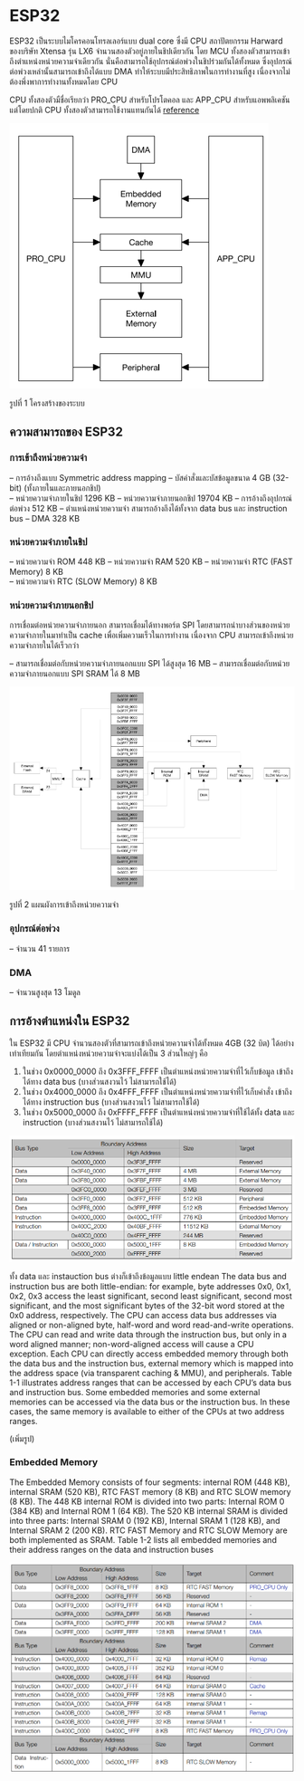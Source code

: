 # ESP32

ESP32 เป็นระบบไมโครคอนโทรลเลอร์แบบ dual core ซึ่งมี CPU สถาปัตยกรรม Harward ของบริษัท Xtensa รุ่น LX6 จำนวนสองตัวอยู่ภายในชิปเดียวกัน
โดย MCU ทั้งสองตัวสามารถเข้าถึงตำแหน่งหน่วยความจำเดียวกัน นั่นคือสามารถใช้อุปกรณ์ต่อพ่วงในชิปร่วมกันได้ทั้งหมด ซึ่งอุปกรณ์ต่อพ่วงเหล่านั้นสามารถเข้าถึงได้แบบ DMA ทำให้ระบบมีประสิทธิภาพในการทำงานที่สูง เนื่องจากไม่ต้องพึ่งพาการทำงานทั้งหมดโดย CPU

CPU  ทั้งสองตัวมืชื่อเรียกว่า PRO_CPU สำหรับโปรโตคอล และ APP_CPU สำหรับแอพพลิเคชัน แต่โดยปกติ CPU ทั้งสองตัวสามารถใช้งานแทนกันได้ 
[reference](https://www.espressif.com/sites/default/files/documentation/esp32_technical_reference_manual_en.pdf#iomuxgpio)


![alt text](./Images/image1.png)

รูปที่ 1 โครงสร้างของระบบ



## ความสามารถของ ESP32

### การเข้าถึงหน่วยความจำ 

– การอ้างถึงแบบ Symmetric address mapping
– บัสคำสั่งและบัสข้อมูลขนาด 4 GB (32-bit) (ทั้งภายในและภายนอกชิป)  
– หน่วยความจำภายในชิป 1296 KB
– หน่วยความจำภายนอกชิป 19704 KB
– การอ้างถึงอุปกรณ์ต่อพ่วง 512 KB
– ตำแหน่งหน่วยความจำ สามารถอ้างถึงได้ทั้งจาก data bus  และ instruction bus
– DMA 328 KB 

### หน่วยความจำภายในชิป

– หน่วยความจำ ROM  448 KB 
– หน่วยความจำ RAM 520 KB
– หน่วยความจำ RTC (FAST Memory) 8 KB  
– หน่วยความจำ RTC (SLOW Memory) 8 KB  

### หน่วยความจำภายนอกชิป

การเชื่อมต่อหน่วยความจำภายนอก สามารถเชื่อมได้ทางพอร์ต SPI โดยสามารถนำบางส่วนของหน่วยความจำภายในมาทำเป็น cache เพื่อเพิ่มความเร็วในการทำงาน เนื่องจาก  CPU สามารถเข้าถึงหน่วยความจำภายในได้เร็วกว่า

– สามารถเชื่อมต่อกับหน่วยความจำภายนอกแบบ SPI ได้สูงสุด  16 MB 
– สามารถเชื่อมต่อกับหน่วยความจำภายนอกแบบ SPI SRAM ได้ 8 MB

![alt text](./Images/image2.png)

รูปที่ 2 แผนผังการเข้าถึงหน่วยความจำ


### อุปกรณ์ต่อพ่วง

– จำนวน 41 รายการ

###  DMA

– จำนวนสูงสุด 13 โมดูล


 ## การอ้างตำแหน่งใน ESP32

 ใน ESP32 มี CPU จำนวนสองตัวที่สามารถเข้าถึงหน่วยความจำได้ทั้งหมด 4GB  (32 บิต) ได้อย่างเท่าเทียมกัน โดยตำแหน่งหน่วยความจำจะแบ่งได้เป็น 3 ส่วนใหญ่ๆ คือ
 1. ในช่วง 0x0000_0000 ถึง 0x3FFF_FFFF  เป็นตำแหน่งหน่วยความจำที่ไว้เก็บข้อมูล เข้าถึงได้ทาง data bus (บางส่วนสงวนไว้ ไม่สามารถใช้ได้)
 2.  ในช่วง 0x4000_0000 ถึง 0x4FFF_FFFF  เป็นตำแหน่งหน่วยความจำที่ไว้เก็บคำสั่ง เข้าถึงได้ทาง instruction bus (บางส่วนสงวนไว้ ไม่สามารถใช้ได้)
 3.  ในช่วง 0x5000_0000 ถึง 0xFFFF_FFFF  เป็นตำแหน่งหน่วยความจำที่ใช้ได้ทั้ง data และ instruction (บางส่วนสงวนไว้ ไม่สามารถใช้ได้)

![alt text](./Images/image3.png)

ทั้ง data และ instauction bus ต่างก็เข้าถึงข้อมูลแบบ little endean 
The data bus and instruction bus are both little-endian: for example, byte addresses 0x0, 0x1, 0x2, 0x3 access
the least significant, second least significant, second most significant, and the most significant bytes of the 32-bit
word stored at the 0x0 address, respectively. The CPU can access data bus addresses via aligned or non-aligned
byte, half-word and word read-and-write operations. The CPU can read and write data through the instruction
bus, but only in a word aligned manner; non-word-aligned access will cause a CPU exception.
Each CPU can directly access embedded memory through both the data bus and the instruction bus, external
memory which is mapped into the address space (via transparent caching & MMU), and peripherals. Table 1-1
illustrates address ranges that can be accessed by each CPU’s data bus and instruction bus.
Some embedded memories and some external memories can be accessed via the data bus or the instruction bus.
In these cases, the same memory is available to either of the CPUs at two address ranges.

(เพิ่มรูป)


### Embedded Memory

The Embedded Memory consists of four segments: internal ROM (448 KB), internal SRAM (520 KB), RTC FAST
memory (8 KB) and RTC SLOW memory (8 KB).
The 448 KB internal ROM is divided into two parts: Internal ROM 0 (384 KB) and Internal ROM 1 (64 KB). The 520
KB internal SRAM is divided into three parts: Internal SRAM 0 (192 KB), Internal SRAM 1 (128 KB), and Internal
SRAM 2 (200 KB). RTC FAST Memory and RTC SLOW Memory are both implemented as SRAM.
Table 1-2 lists all embedded memories and their address ranges on the data and instruction buses

![alt text](./Images/image4.png)
